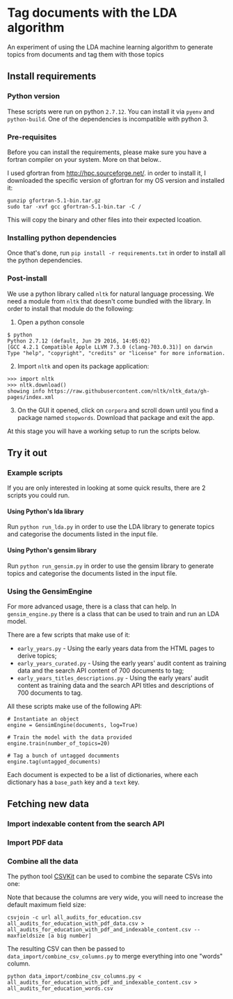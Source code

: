 # Tag documents with the LDA algorithm

An experiment of using the LDA machine learning algorithm to generate topics
from documents and tag them with those topics

## Install requirements

### Python version

These scripts were run on python `2.7.12`. You can install it via `pyenv` and
`python-build`. One of the dependencies is incompatible with python 3.

### Pre-requisites

Before you can install the requirements, please make sure you have a fortran
compiler on your system. More on that below..

I used gfortran from http://hpc.sourceforge.net/. in order to install it, I
downloaded the specific version of gfortran for my OS version and installed it:

```
gunzip gfortran-5.1-bin.tar.gz
sudo tar -xvf gcc gfortran-5.1-bin.tar -C /
```

This will copy the binary and other files into their expected lcoation.

### Installing python dependencies

Once that's done, run `pip install -r requirements.txt` in order to install all
the python dependencies.

### Post-install

We use a python library called `nltk` for natural language processing. We need a
module from `nltk` that doesn't come bundled with the library. In order to
install that module do the following:

1) Open a python console

```
$ python
Python 2.7.12 (default, Jun 29 2016, 14:05:02)
[GCC 4.2.1 Compatible Apple LLVM 7.3.0 (clang-703.0.31)] on darwin
Type "help", "copyright", "credits" or "license" for more information.
```

2) Import `nltk` and open its package application:

```
>>> import nltk
>>> nltk.download()
showing info https://raw.githubusercontent.com/nltk/nltk_data/gh-pages/index.xml
```

3) On the GUI it opened, click on `corpora` and scroll down until you find a
package named `stopwords`. Download that package and exit the app.

At this stage you will have a working setup to run the scripts below.

## Try it out

### Example scripts

If you are only interested in looking at some quick results, there are 2 scripts
you could run.

#### Using Python's lda library

Run `python run_lda.py` in order to use the LDA library to generate topics and
categorise the documents listed in the input file.

#### Using Python's gensim library

Run `python run_gensim.py` in order to use the gensim library to generate topics
and categorise the documents listed in the input file.

### Using the GensimEngine

For more advanced usage, there is a class that can help. In `gensim_engine.py`
there is a class that can be used to train and run an LDA model.

There are a few scripts that make use of it:
- `early_years.py` - Using the early years data from the HTML pages to derive
  topics;
- `early_years_curated.py` - Using the early years' audit content as training
  data and the search API content of 700 documents to tag;
- `early_years_titles_descriptions.py` - Using the early years' audit content as
  training data and the search API titles and descriptions of 700 documents to
  tag.

All these scripts make use of the following API:

```
# Instantiate an object
engine = GensimEngine(documents, log=True)

# Train the model with the data provided
engine.train(number_of_topics=20)

# Tag a bunch of untagged documments
engine.tag(untagged_documents)
```

Each document is expected to be a list of dictionaries, where each dictionary
has a `base_path` key and a `text` key.

## Fetching new data

### Import indexable content from the search API

### Import PDF data

### Combine all the data

The python tool [CSVKit](https://csvkit.readthedocs.io/en/0.9.1/index.html) can be used to combine the separate CSVs into one:

Note that because the columns are very wide, you will need to increase the default maximum field size:

```
csvjoin -c url all_audits_for_education.csv all_audits_for_education_with_pdf_data.csv > all_audits_for_education_with_pdf_and_indexable_content.csv --maxfieldsize [a big number]
```

The resulting CSV can then be passed to `data_import/combine_csv_columns.py` to merge everything into one "words" column.

```
python data_import/combine_csv_columns.py < all_audits_for_education_with_pdf_and_indexable_content.csv > all_audits_for_education_words.csv
```
